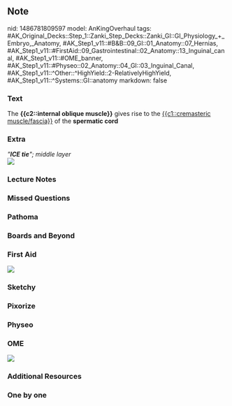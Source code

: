 ## Note
nid: 1486781809597
model: AnKingOverhaul
tags: #AK_Original_Decks::Step_1::Zanki_Step_Decks::Zanki_GI::GI_Physiology_+_Embryo,_Anatomy, #AK_Step1_v11::#B&B::09_GI::01_Anatomy::07_Hernias, #AK_Step1_v11::#FirstAid::09_Gastrointestinal::02_Anatomy::13_Inguinal_canal, #AK_Step1_v11::#OME_banner, #AK_Step1_v11::#Physeo::02_Anatomy::04_GI::03_Inguinal_Canal, #AK_Step1_v11::^Other::^HighYield::2-RelativelyHighYield, #AK_Step1_v11::^Systems::GI::anatomy
markdown: false

### Text
<div>
  The <b>{{c2::internal oblique muscle}}</b> gives rise to the
  <u>{{c1::cremasteric muscle/fascia}}</u> of the <b>spermatic
  cord</b>
</div>

### Extra
<div>
  <div>
    <i>"<b>ICE tie</b>"; middle layer</i>
  </div>
</div>
<div><img src="paste-482200273289636.jpg"></div>

### Lecture Notes


### Missed Questions


### Pathoma


### Boards and Beyond


### First Aid
<img src="tmpZ_BW5w.png">

### Sketchy


### Pixorize


### Physeo


### OME
<div class="ome-widget">
  <a href="https://onlinemeded.org?ref=anki"><img src=
  "_OME_AnkiFlashcards_General_7.png"></a>
</div>

### Additional Resources


### One by one

